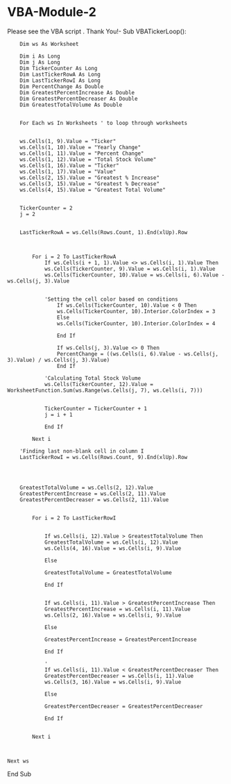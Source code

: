 # VBA-Module-2
Please see the VBA script . Thank You!-
Sub VBATickerLoop():

    
    
        Dim ws As Worksheet
        
        Dim i As Long
        Dim j As Long
        Dim TickerCounter As Long
        Dim LastTickerRowA As Long
        Dim LastTickerRowI As Long
        Dim PercentChange As Double
        Dim GreatestPercentIncrease As Double
        Dim GreatestPercentDecreaser As Double
        Dim GreatestTotalVolume As Double
        
        
        For Each ws In Worksheets ' to loop through worksheets
        
        
        ws.Cells(1, 9).Value = "Ticker"
        ws.Cells(1, 10).Value = "Yearly Change"
        ws.Cells(1, 11).Value = "Percent Change"
        ws.Cells(1, 12).Value = "Total Stock Volume"
        ws.Cells(1, 16).Value = "Ticker"
        ws.Cells(1, 17).Value = "Value"
        ws.Cells(2, 15).Value = "Greatest % Increase"
        ws.Cells(3, 15).Value = "Greatest % Decrease"
        ws.Cells(4, 15).Value = "Greatest Total Volume"
        
        
        TickerCounter = 2
        j = 2
        
        
        LastTickerRowA = ws.Cells(Rows.Count, 1).End(xlUp).Row
        
        
            
            For i = 2 To LastTickerRowA
                If ws.Cells(i + 1, 1).Value <> ws.Cells(i, 1).Value Then
                ws.Cells(TickerCounter, 9).Value = ws.Cells(i, 1).Value
                ws.Cells(TickerCounter, 10).Value = ws.Cells(i, 6).Value - ws.Cells(j, 3).Value
                
                
                'Setting the cell color based on conditions
                    If ws.Cells(TickerCounter, 10).Value < 0 Then
                    ws.Cells(TickerCounter, 10).Interior.ColorIndex = 3
                    Else
                    ws.Cells(TickerCounter, 10).Interior.ColorIndex = 4
                
                    End If
                    
                    If ws.Cells(j, 3).Value <> 0 Then
                    PercentChange = ((ws.Cells(i, 6).Value - ws.Cells(j, 3).Value) / ws.Cells(j, 3).Value)
                    End If
                    
                'Calculating Total Stock Volume
                ws.Cells(TickerCounter, 12).Value = WorksheetFunction.Sum(ws.Range(ws.Cells(j, 7), ws.Cells(i, 7)))
                
               
                TickerCounter = TickerCounter + 1
                j = i + 1
                
                End If
            
            Next i
            
        'Finding last non-blank cell in column I
        LastTickerRowI = ws.Cells(Rows.Count, 9).End(xlUp).Row
        
        
        
        
        GreatestTotalVolume = ws.Cells(2, 12).Value
        GreatestPercentIncrease = ws.Cells(2, 11).Value
        GreatestPercentDecreaser = ws.Cells(2, 11).Value
        
            
            For i = 2 To LastTickerRowI
            
            
                If ws.Cells(i, 12).Value > GreatestTotalVolume Then
                GreatestTotalVolume = ws.Cells(i, 12).Value
                ws.Cells(4, 16).Value = ws.Cells(i, 9).Value
                
                Else
                
                GreatestTotalVolume = GreatestTotalVolume
                
                End If
                
                
                If ws.Cells(i, 11).Value > GreatestPercentIncrease Then
                GreatestPercentIncrease = ws.Cells(i, 11).Value
                ws.Cells(2, 16).Value = ws.Cells(i, 9).Value
                
                Else
                
                GreatestPercentIncrease = GreatestPercentIncrease
                
                End If
                
                '
                If ws.Cells(i, 11).Value < GreatestPercentDecreaser Then
                GreatestPercentDecreaser = ws.Cells(i, 11).Value
                ws.Cells(3, 16).Value = ws.Cells(i, 9).Value
                
                Else
                
                GreatestPercentDecreaser = GreatestPercentDecreaser
                
                End If
                
            
            Next i
            
       
            
    Next ws
        
End Sub


